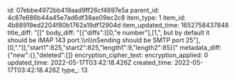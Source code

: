 id: 07ebbe4972bb419aad9ff26cf4697e5a
parent_id: 4c87e686b44a45e7ad6df38ae09ec2c8
item_type: 1
item_id: 4b88919ed2204f80b1762a19df12904d
item_updated_time: 1652758437848
title_diff: "[]"
body_diff: "[{\"diffs\":[[0,\"e number\"],[1,\", but by default it should be IMAP 143 port.\\\n\\\nSending should be SMTP port 25\"],[0,\".\"]],\"start1\":825,\"start2\":825,\"length1\":9,\"length2\":85}]"
metadata_diff: {"new":{},"deleted":[]}
encryption_cipher_text: 
encryption_applied: 0
updated_time: 2022-05-17T03:42:18.426Z
created_time: 2022-05-17T03:42:18.426Z
type_: 13